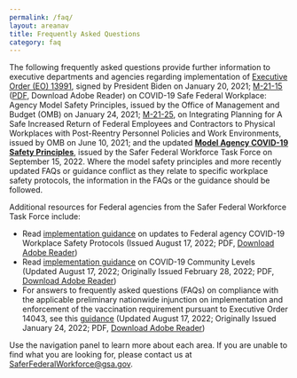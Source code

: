 ```yaml
---
permalink: /faq/
layout: areanav
title: Frequently Asked Questions
category: faq
---
```


The following frequently asked questions provide further information to executive departments and agencies regarding implementation of [Executive Order (EO) 13991](https://www.federalregister.gov/documents/2021/01/25/2021-01766/protecting-the-federal-workforce-and-requiring-mask-wearing), signed by President Biden on January 20, 2021; [M-21-15](https://www.whitehouse.gov/wp-content/uploads/2021/01/M-21-15.pdf) ([PDF](https://get2.adobe.com/reader), Download Adobe Reader) on COVID-19 Safe Federal Workplace: Agency Model Safety Principles, issued by the Office of Management and Budget (OMB) on January 24, 2021; [M-21-25](https://www.whitehouse.gov/wp-content/uploads/2021/06/M-21-25.pdf), on Integrating Planning for A Safe Increased Return of Federal Employees and Contractors to Physical Workplaces with Post-Reentry Personnel Policies and Work Environments, issued by OMB on June 10, 2021; and the updated <a href="{{site.baseurl}}/downloads/SFWTF_model agency safety principles_20220915.pdf" target="_blank" rel="noopener"><strong>Model Agency COVID-19 Safety Principles</strong></a>, issued by the Safer Federal Workforce Task Force on September 15, 2022. Where the model safety principles and more recently updated FAQs or guidance conflict as they relate to specific workplace safety protocols, the information in the FAQs or the guidance should be followed.

Additional resources for Federal agencies from the Safer Federal Workforce Task Force include:
- Read <a href="{{site.baseurl}}/downloads/Initial Implementation Guidance_CDC Streamline_20220817.pdf" target="_blank" rel="noopener"> implementation guidance</a> on updates to Federal agency COVID-19 Workplace Safety Protocols (Issued August 17, 2022; PDF, <a href="https://get2.adobe.com/reader/" target="_blank" rel="noopener">Download Adobe Reader</a>)
- Read <a href="{{site.baseurl}}/downloads/COVID-19 Community Levels_Guidance for Federal Agencies_20220817.pdf" target="_blank" rel="noopener">implementation guidance</a> on COVID-19 Community Levels (Updated August 17, 2022; Originally Issued February 28, 2022; PDF, <a href="https://get2.adobe.com/reader/" target="_blank" rel="noopener">Download Adobe Reader</a>)
- For answers to frequently asked questions (FAQs) on compliance with the applicable preliminary nationwide injunction on implementation and enforcement of the vaccination requirement pursuant to Executive Order 14043, see this <a href="{{site.baseurl}}/downloads/Updated FAQs_compliance_injunction_EO 14043_20220817.pdf" target="_blank" rel="noopener">guidance</a> (Updated August 17, 2022; Originally Issued January 24, 2022; PDF, <a href="https://get2.adobe.com/reader/" target="_blank" rel="noopener">Download Adobe Reader</a>)


Use the navigation panel to learn more about each area.  If you are unable to find what you are looking for, please contact us at [SaferFederalWorkforce@gsa.gov](mailto:saferfederalworkforce@gsa.gov).
